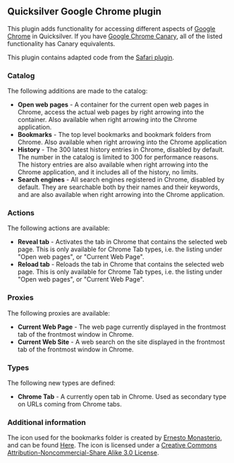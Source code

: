 ## Quicksilver Google Chrome plugin ##

This plugin adds functionality for accessing different aspects of [Google
Chrome](https://www.google.com/chrome) in Quicksilver. If you have [Google
Chrome Canary](https://www.google.com/intl/en/chrome/browser/canary.html), all
of the listed functionality has Canary equivalents.

This plugin contains adapted code from the [Safari
plugin](https://github.com/quicksilver/com.apple.Safari-qsplugin).

### Catalog ###

The following additions are made to the catalog:

* **Open web pages** - A container for the current open web pages in Chrome, access the actual web pages by right arrowing into the container. Also available when right arrowing into the Chrome application.
* **Bookmarks** - The top level bookmarks and bookmark folders from Chrome. Also available when right arrowing into the Chrome application
* **History** - The 300 latest history entries in Chrome, disabled by default. The number in the catalog is limited to 300 for performance reasons. The history entries are also available when right arrowing into the Chrome application, and it includes all of the history, no limits.
* **Search engines** - All search engines registered in Chrome, disabled by default. They are searchable both by their names and their keywords, and are also available when right arrowing into the Chrome application.

### Actions ###

The following actions are available:

* **Reveal tab** - Activates the tab in Chrome that contains the selected web page. This is only available for Chrome Tab types, i.e. the listing under "Open web pages", or "Current Web Page".
* **Reload tab** - Reloads the tab in Chrome that contains the selected web page. This is only available for Chrome Tab types, i.e. the listing under "Open web pages", or "Current Web Page".

### Proxies ###

The following proxies are available:

* **Current Web Page** - The web page currently displayed in the frontmost tab of the frontmost window in Chrome.
* **Current Web Site** - A web search on the site displayed in the frontmost tab of the frontmost window in Chrome.

### Types ###

The following new types are defined:

* **Chrome Tab** - A currently open tab in Chrome. Used as secondary type on URLs coming from Chrome tabs.

### Additional information ###

The icon used for the bookmarks folder is created by [Ernesto
Monasterio](http://ermonas.deviantart.com/), and can be found
[Here](http://ermonas.deviantart.com/art/Google-Chrome-Folder-Icon-201492913).
The icon is licensed under a [Creative Commons Attribution-Noncommercial-Share
Alike 3.0 License](http://creativecommons.org/licenses/by-nc-sa/3.0/).
